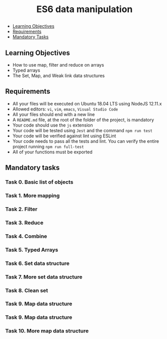 # <p align="center">ES6 data manipulation</p>

- [Learning Objectives](#Learning_Objectives)
- [Requirements](#Requirements)
- [Mandatory Tasks](#Mandatory_Tasks)

## Learning Objectives
 
* How to use map, filter and reduce on arrays
* Typed arrays
* The Set, Map, and Weak link data structures

## Requirements

- All your files will be executed on Ubuntu 18.04 LTS using NodeJS 12.11.x
- Allowed editors: `vi`, `vim`, `emacs`, `Visual Studio Code`
- All your files should end with a new line
- A `README.md` file, at the root of the folder of the project, is mandatory
- Your code should use the `js` extension
- Your code will be tested using `Jest` and the command `npm run test`
- Your code will be verified against lint using ESLint
- Your code needs to pass all the tests and lint. You can verify the entire project running `npm run full-test`
- All of your functions must be exported

## Mandatory tasks

### Task 0. Basic list of objects

### Task 1. More mapping

### Task 2. Filter

### Task 3. Reduce

### Task 4. Combine

### Task 5. Typed Arrays

### Task 6. Set data structure

### Task 7. More set data structure

### Task 8. Clean set

### Task 9. Map data structure

### Task 9. Map data structure

### Task 10. More map data structure

